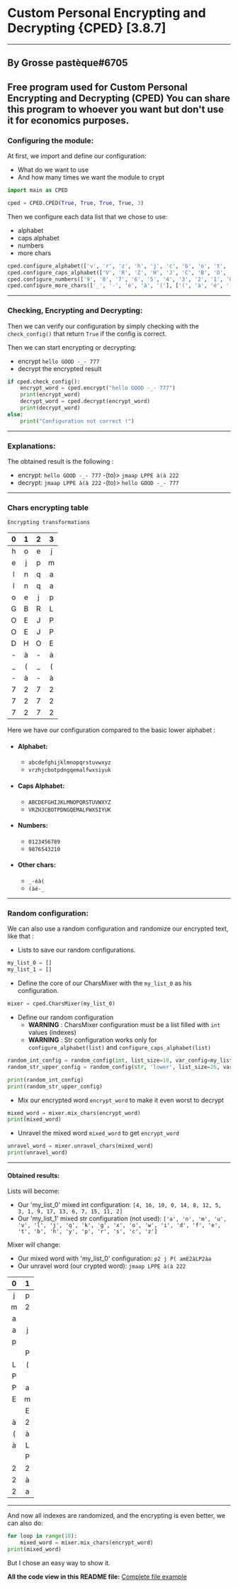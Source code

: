 # Custom Personal Encrypting and Decrypting {CPED} [3.8.7]

-------------

## By Grosse pastèque#6705

Free program used for Custom Personal Encrypting and Decrypting (CPED)
You can share this program to whoever you want but don't use it for economics purposes.
-------------
### Configuring the module:
At first, we import and define our configuration:
- What do we want to use
- And how many times we want the module to crypt
```python
import main as CPED

cped = CPED.CPED(True, True, True, True, 3)
```
Then we configure each data list that we chose to use:
- alphabet
- caps alphabet
- numbers
- more chars
```python
cped.configure_alphabet(['v', 'r', 'z', 'h', 'j', 'c', 'b', 'o', 't', 'p', 'd', 'n', 'g', 'q', 'e', 'm', 'a', 'l', 'f', 'w', 'x', 's', 'i', 'y', 'u', 'k'])
cped.configure_caps_alphabet(['V', 'R', 'Z', 'H', 'J', 'C', 'B', 'O', 'T', 'P', 'D', 'N', 'G', 'Q', 'E', 'M', 'A', 'L', 'F', 'W', 'X', 'S', 'I', 'Y', 'U', 'K'])
cped.configure_numbers(['9', '8', '7', '6', '5', '4', '3', '2', '1', '0'])
cped.configure_more_chars(['_', '-', 'é', 'à', '('], ['(', 'à', 'é', '-', '_'])
```
-------------
### Checking, Encrypting and Decrypting:
Then we can verify our configuration by simply checking with the `check_config()` that return `True` if the config is correct.

Then we can start encrypting or decrypting:
- encrypt `hello GOOD -_- 777`
- decrypt the encrypted result 
```python
if cped.check_config():
    encrypt_word = cped.encrypt("hello GOOD -_- 777")
    print(encrypt_word)
    decrypt_word = cped.decrypt(encrypt_word)
    print(decrypt_word)
else:
    print("Configuration not correct !")
```

-------------
### Explanations:
The obtained result is the following :
- encrypt:  `hello GOOD -_- 777`   -(to)>    `jmaap LPPE à(à 222`
- decrypt:  `jmaap LPPE à(à 222`   -(to)>    `hello GOOD -_- 777`
-------------
### Chars encrypting table 
    Encrypting transformations

| 0 | 1 | 2 | 3 |
|:---:|:---:|:---:|:---:|
|h|o|e|j|
|e|j|p|m|
|l|n|q|a|
|l|n|q|a|
|o|e|j|p|
|G|B|R|L|
|O|E|J|P|
|O|E|J|P|
|D|H|O|E|
|-|à|-|à|
|_|(|_|(|
|-|à|-|à|
|7|2|7|2|
|7|2|7|2|
|7|2|7|2|

Here we have our configuration compared to the basic lower alphabet :
* #### Alphabet:
    * `abcdefghijklmnopqrstuvwxyz`
    * `vrzhjcbotpdngqemalfwxsiyuk`
* #### Caps Alphabet:    
  * `ABCDEFGHIJKLMNOPQRSTUVWXYZ`
  * `VRZHJCBOTPDNGQEMALFWXSIYUK`
* #### Numbers:
  * `0123456789`
  * `9876543210`
* #### Other chars:
  * `_-éà(`
  * `(àé-_`
-------------
### Random configuration:
We can also use a random configuration and randomize our encrypted text, like that :
- Lists to save our random configurations.
```python
my_list_0 = []
my_list_1 = []
```
- Define the core of our CharsMixer with the `my_list_0` as his configuration.
```python
mixer = cped.CharsMixer(my_list_0)
```
- Define our random configuration
    - **WARNING** : CharsMixer configuration must be a list filled with `int` values (indexes)
    - **WARNING** : Str configuration works only for `configure_alphabet(list)` and `configure_caps_alphabet(list)`
```python
random_int_config = random_config(int, list_size=18, var_config=my_list_0)
random_str_upper_config = random_config(str, 'lower', list_size=26, var_config=my_list_1)

print(random_int_config)
print(random_str_upper_config)
```
- Mix our encrypted word `encrypt_word` to make it even worst to decrypt
```python
mixed_word = mixer.mix_chars(encrypt_word)
print(mixed_word)
```
- Unravel the mixed word `mixed_word` to get `encrypt_word`
```python
unravel_word = mixer.unravel_chars(mixed_word)
print(unravel_word)
```
-------------
#### Obtained results:
Lists will become:
- Our 'my_list_0' mixed int configuration: `[4, 16, 10, 0, 14, 8, 12, 5, 3, 1, 9, 17, 13, 6, 7, 15, 11, 2]`
- Our 'my_list_1' mixed str configuration (not used): `['a', 'n', 'm', 'u', 'v', 'l', 'j', 'q', 'k', 'g', 'x', 'o', 'w', 'i', 'd', 'f', 'e', 't', 'b', 'h', 'y', 'p', 'r', 's', 'c', 'z']`

Mixer will change:
- Our mixed word with 'my_list_0' configuration: `p2 j P( amE2àLP2àa`
- Our unravel word (our crypted word): `jmaap LPPE à(à 222`

| 0 | 1 |
|:---:|:---:|
|j|p|
|m|2|
|a| |
|a|j|
|p| |
| |P|
|L|(|
|P| |
|P|a|
|E|m|
| |E|
|à|2|
|(|à|
|à|L|
| |P|
|2|2|
|2|à|
|2|a|
-------------

And now all indexes are randomized, and the encrypting is even better, we can also do:
```python
for loop in range(10):
    mixed_word = mixer.mix_chars(encrypt_word)
print(mixed_word)
```
But I chose an easy way to show it.

__All the code view in this README file:__ [Complete file example](example_file.py)